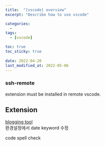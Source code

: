 ```yaml
---
title:  "[vscode] overview"
excerpt: "Describe how to use vscode"

categories:
  - 
tags:
  - [vscode]

toc: true
toc_sticky: true
 
date: 2022-04-20
last_modified_at: 2022-05-06
---
```


### ssh-remote

extension must be installed in remote vscode.  


## Extension

[blogging tool](https://marketplace.visualstudio.com/items?itemName=Huka.blogging-tool)  
환경설정에서 date keyword 수정  

code spell check  